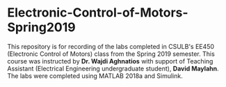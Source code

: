 # Electronic-Control-of-Motors-Spring2019
This repository is for recording of the labs completed in CSULB's EE450 (Electronic Control of Motors) class from the Spring 2019 semester. This course was instructed by **Dr. Wajdi Aghnatios** with support of Teaching Assistant (Electrical Engineering undergraduate student), **David Maylahn**.  The labs were completed using MATLAB 2018a and Simulink.
